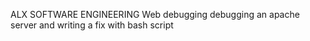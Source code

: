 ALX SOFTWARE ENGINEERING
Web debugging
debugging an apache server and writing a fix with bash script
